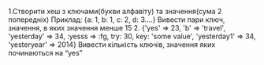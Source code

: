 1.Створити хеш з ключами(букви алфавіту) та значення(сума 2 попередніх)
Приклад: {a: 1, b: 1, c: 2, d: 3….}
Вивести пари ключ, значення, в яких значення менше 15
2.
{'yes' => 23, 'b' => 'travel', 'yesterday' => 34, :yesss => :fg, try: 30, key: 'some value', 'yesterday1'
=> 34, 'yesteryear' => 2014}
Вивести кількість ключів, значення яких починаються на “yes”

